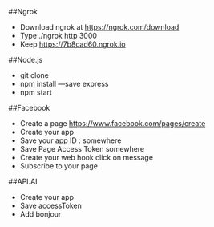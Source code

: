 ##Ngrok

- Download ngrok at https://ngrok.com/download
- Type ./ngrok http 3000
- Keep https://7b8cad60.ngrok.io

##Node.js

- git clone 
- npm install —save express
- npm start

##Facebook

- Create a page https://www.facebook.com/pages/create
- Create your app
- Save your app ID : somewhere
- Save Page Access Token somewhere
- Create your web hook click on message
- Subscribe to your page

##API.AI
- Create your app
- Save accessToken
- Add bonjour
